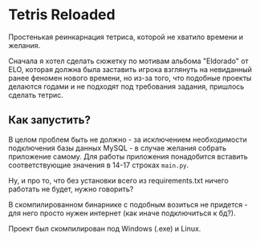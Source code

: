 <h1>Tetris Reloaded</h1>

Простенькая реинкарнация тетриса, которой не хватило времени и желания.

Сначала я хотел сделать сюжетку по мотивам альбома "Eldorado" от ELO, которая должна была заставить игрока взглянуть на невиданный ранее феномен нового времени, но из-за того, что подобные проекты делаются годами и не подходят под требования задания, пришлось сделать тетрис.

<h2>Как запустить?</h2>

В целом проблем быть не должно - за исключением необходимости подключения базы данных MySQL - в случае желания собрать приложение самому. Для работы приложения понадобится вставить соответствующие значения в 14-17 строках `main.py`. 

Ну, и про то, что без установки всего из requirements.txt ничего работать не будет, нужно говорить? 

В скомпилированном бинарнике с подобным возиться не придется - для него просто нужен интернет (как иначе подключиться к бд?).

Проект был скомпилирован под Windows (.exe) и Linux.